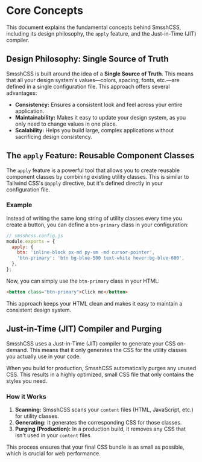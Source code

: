 # Core Concepts

This document explains the fundamental concepts behind SmsshCSS, including its design philosophy, the `apply` feature, and the Just-in-Time (JIT) compiler.

## Design Philosophy: Single Source of Truth

SmsshCSS is built around the idea of a **Single Source of Truth**. This means that all your design system's values—colors, spacing, fonts, etc.—are defined in a single configuration file. This approach offers several advantages:

- **Consistency:** Ensures a consistent look and feel across your entire application.
- **Maintainability:** Makes it easy to update your design system, as you only need to change values in one place.
- **Scalability:** Helps you build large, complex applications without sacrificing design consistency.

## The `apply` Feature: Reusable Component Classes

The `apply` feature is a powerful tool that allows you to create reusable component classes by combining existing utility classes. This is similar to Tailwind CSS's `@apply` directive, but it's defined directly in your configuration file.

### Example

Instead of writing the same long string of utility classes every time you create a button, you can define a `btn-primary` class in your configuration:

```javascript
// smsshcss.config.js
module.exports = {
  apply: {
    btn: 'inline-block px-md py-sm -md cursor-pointer',
    'btn-primary': 'btn bg-blue-500 text-white hover:bg-blue-600',
  },
};
```

Now, you can simply use the `btn-primary` class in your HTML:

```html
<button class="btn-primary">Click me</button>
```

This approach keeps your HTML clean and makes it easy to maintain a consistent design system.

## Just-in-Time (JIT) Compiler and Purging

SmsshCSS uses a Just-in-Time (JIT) compiler to generate your CSS on-demand. This means that it only generates the CSS for the utility classes you actually use in your code.

When you build for production, SmsshCSS automatically purges any unused CSS. This results in a highly optimized, small CSS file that only contains the styles you need.

### How it Works

1.  **Scanning:** SmsshCSS scans your `content` files (HTML, JavaScript, etc.) for utility classes.
2.  **Generating:** It generates the corresponding CSS for those classes.
3.  **Purging (Production):** In a production build, it removes any CSS that isn't used in your `content` files.

This process ensures that your final CSS bundle is as small as possible, which is crucial for web performance.
